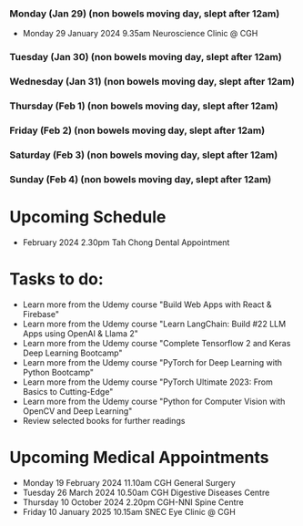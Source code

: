 ### Monday (Jan 29) (non bowels moving day, slept after 12am)
- Monday 29 January 2024 9.35am Neuroscience Clinic @ CGH


### Tuesday (Jan 30) (non bowels moving day, slept after 12am)


### Wednesday (Jan 31) (non bowels moving day, slept after 12am)


### Thursday (Feb 1) (non bowels moving day, slept after 12am)


### Friday (Feb 2) (non bowels moving day, slept after 12am)


### Saturday (Feb 3) (non bowels moving day, slept after 12am)


### Sunday (Feb 4) (non bowels moving day, slept after 12am)





# Upcoming Schedule
- February 2024 2.30pm Tah Chong Dental Appointment

# Tasks to do:
- Learn more from the Udemy course "Build Web Apps with React & Firebase"
- Learn more from the Udemy course "Learn LangChain: Build #22 LLM Apps using OpenAI & Llama 2"
- Learn more from the Udemy course "Complete Tensorflow 2 and Keras Deep Learning Bootcamp"
- Learn more from the Udemy course "PyTorch for Deep Learning with Python Bootcamp"
- Learn more from the Udemy course "PyTorch Ultimate 2023: From Basics to Cutting-Edge"
- Learn more from the Udemy course "Python for Computer Vision with OpenCV and Deep Learning"
- Review selected books for further readings

# Upcoming Medical Appointments
- Monday 19 February 2024 11.10am CGH General Surgery
- Tuesday 26 March 2024 10.50am CGH Digestive Diseases Centre
- Thursday 10 October 2024 2.20pm CGH-NNI Spine Centre
- Friday 10 January 2025 10.15am SNEC Eye Clinic @ CGH
